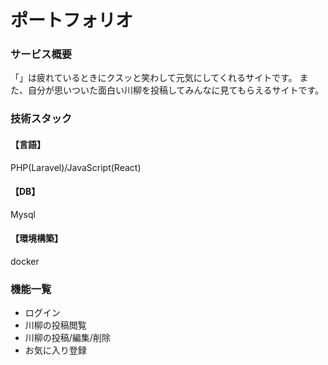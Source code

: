 # ポートフォリオ

### サービス概要
「」は疲れているときにクスッと笑わして元気にしてくれるサイトです。
また、自分が思いついた面白い川柳を投稿してみんなに見てもらえるサイトです。

### 技術スタック
#### **【言語】**
PHP(Laravel)/JavaScript(React)
#### **【DB】**
Mysql
#### **【環境構築】**
docker

### 機能一覧
- ログイン
- 川柳の投稿閲覧
- 川柳の投稿/編集/削除
- お気に入り登録

